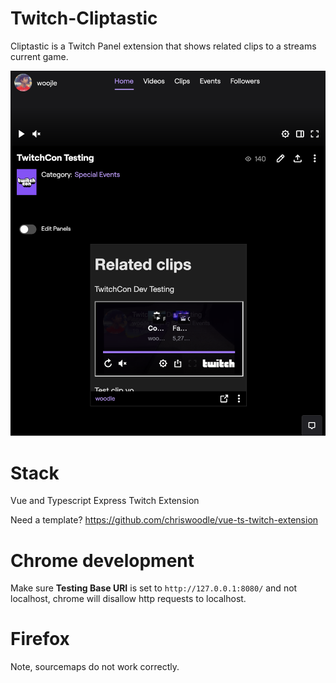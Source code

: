 # Twitch-Cliptastic
Cliptastic is a Twitch Panel extension that shows related clips to a streams current game.

![screen shot](https://github.com/chriswoodle/twitch-cliptastic/raw/master/ScreenShot.png)

# Stack
Vue and Typescript Express Twitch Extension

Need a template? https://github.com/chriswoodle/vue-ts-twitch-extension

# Chrome development
Make sure __Testing Base URI__ is set to `http://127.0.0.1:8080/` and not localhost, chrome will disallow http requests to localhost.

# Firefox
Note, sourcemaps do not work correctly.